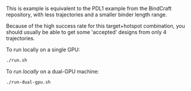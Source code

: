 This is example is equivalent to the PDL1 example from the BindCraft repository, with less trajectories and a smaller binder length range.

Because of the high success rate for this target+hotspot combination, you should usually be able to get some 'accepted' designs from only 4 trajectories.


To run locally on a single GPU:
```bash
./run.sh
```

To run _locally_ on a dual-GPU machine:
```bash
./run-dual-gpu.sh
```

